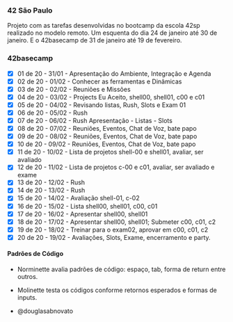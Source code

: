 ### 42 São Paulo 

Projeto com as tarefas desenvolvidas no bootcamp da escola 42sp realizado no modelo remoto.
Um esquenta do dia 24 de janeiro até 30 de janeiro. E o 42basecamp de 31 de janeiro até 19 de fevereiro.

### 42basecamp

- [x] 01 de 20 - 31/01 - Apresentação do Ambiente, Integração e Agenda 
- [x] 02 de 20 - 01/02 - Conhecer as ferramentas e Dinâmicas
- [x] 03 de 20 - 02/02 - Reuniões e Missões
- [x] 04 de 20 - 03/02 - Projects Eu Aceito, shell00, shell01, c00 e c01
- [x] 05 de 20 - 04/02 - Revisando listas, Rush, Slots e Exam 01
- [x] 06 de 20 - 05/02 - Rush
- [x] 07 de 20 - 06/02 - Rush Apresentação - Listas - Slots
- [x] 08 de 20 - 07/02 - Reuniões, Eventos, Chat de Voz, bate papo 
- [x] 09 de 20 - 08/02 - Reuniões, Eventos, Chat de Voz, bate papo  
- [x] 10 de 20 - 09/02 - Reuniões, Eventos, Chat de Voz, bate papo  
- [x] 11 de 20 - 10/02 - Lista de projetos shell-00 e shell01, avaliar, ser avaliado
- [x] 12 de 20 - 11/02 - Lista de projetos c-00 e c01, avaliar, ser avaliado e exame
- [x] 13 de 20 - 12/02 - Rush
- [x] 14 de 20 - 13/02 - Rush 
- [x] 15 de 20 - 14/02 - Avaliação shell-01, c-02 
- [x] 16 de 20 - 15/02 - Lista shell00, shell01, c00, c01 
- [x] 17 de 20 - 16/02 - Apresentar shell00, shell01
- [x] 18 de 20 - 17/02 - Apresentar shell00, shell01; Submeter c00, c01, c2
- [x] 19 de 20 - 18/02 - Treinar para o exam02, aprovar em c00, c01, c2
- [x] 20 de 20 - 19/02 - Avaliações, Slots, Exame, encerramento e party.

#### Padrões de Código

- Norminette avalia padrões de código: espaço, tab, forma de return entre outros.
- Molinette testa os códigos conforme retornos esperados e formas de inputs.

- @douglasabnovato
